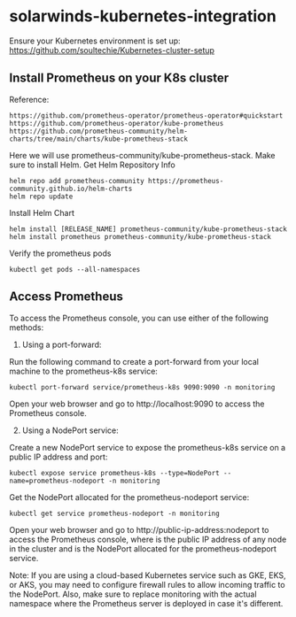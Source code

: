 # solarwinds-kubernetes-integration

Ensure your Kubernetes environment is set up: 
https://github.com/soultechie/Kubernetes-cluster-setup

## Install Prometheus on your K8s cluster 
Reference: 
```
https://github.com/prometheus-operator/prometheus-operator#quickstart
https://github.com/prometheus-operator/kube-prometheus
https://github.com/prometheus-community/helm-charts/tree/main/charts/kube-prometheus-stack
```
Here we will use prometheus-community/kube-prometheus-stack. Make sure to install Helm.
Get Helm Repository Info
```
helm repo add prometheus-community https://prometheus-community.github.io/helm-charts
helm repo update
```
Install Helm Chart
```
helm install [RELEASE_NAME] prometheus-community/kube-prometheus-stack
helm install prometheus prometheus-community/kube-prometheus-stack
```
Verify the prometheus pods
```
kubectl get pods --all-namespaces
```
## Access Prometheus 
To access the Prometheus console, you can use either of the following methods:

1) Using a port-forward:

Run the following command to create a port-forward from your local machine to the prometheus-k8s service:
```
kubectl port-forward service/prometheus-k8s 9090:9090 -n monitoring
```
Open your web browser and go to http://localhost:9090 to access the Prometheus console.

2) Using a NodePort service:

Create a new NodePort service to expose the prometheus-k8s service on a public IP address and port:
```
kubectl expose service prometheus-k8s --type=NodePort --name=prometheus-nodeport -n monitoring
```
Get the NodePort allocated for the prometheus-nodeport service:
```
kubectl get service prometheus-nodeport -n monitoring
```
Open your web browser and go to http://public-ip-address:nodeport to access the Prometheus console, where <public-ip-address> is the public IP address of any node in the cluster and <nodeport> is the NodePort allocated for the prometheus-nodeport service.
  
Note: If you are using a cloud-based Kubernetes service such as GKE, EKS, or AKS, you may need to configure firewall rules to allow incoming traffic to the NodePort. Also, make sure to replace monitoring with the actual namespace where the Prometheus server is deployed in case it's different.
